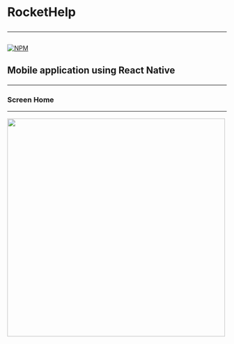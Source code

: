 # RocketHelp <hr>
[![NPM](https://img.shields.io/npm/l/react)](https://github.com/devsuperior/sds1-wmazoni/blob/master/LICENSE) 

## Mobile application using React Native <hr>

### Screen Home <hr>

<di>
<img height="500" src="https://user-images.githubusercontent.com/18580532/179754741-b77dc94f-30dc-4a13-a803-97add793d0f5.png?"
 </div
 <div>
 
